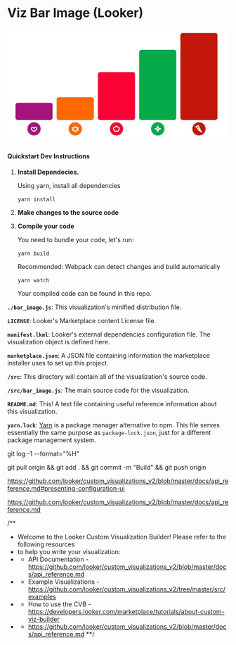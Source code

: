 # Viz Bar Image (Looker)


![](docs/graphic.jpg)


#### Quickstart Dev Instructions

1.  **Install Dependecies.**

    Using yarn, install all dependencies

    ```
    yarn install
    ```

2.  **Make changes to the source code**

3.  **Compile your code**

    You need to bundle your code, let's run:

    ```
    yarn build
    ```

    Recommended: Webpack can detect changes and build automatically

    ```
    yarn watch
    ```

    Your compiled code can be found in this repo.

**`./bar_image.js`**: This visualization's minified distribution file.

**`LICENSE`**: Looker's Marketplace content License file.

**`manifest.lkml`**: Looker's external dependencies configuration file. The visualization object is defined here.

**`marketplace.json`**: A JSON file containing information the marketplace installer uses to set up this project.

**`/src`**: This directory will contain all of the visualization's source code.

**`/src/bar_image.js`**: The main source code for the visualization.

**`README.md`**: This! A text file containing useful reference information about this visualization.

**`yarn.lock`**: [Yarn](https://yarnpkg.com/) is a package manager alternative to npm. This file serves essentially the same purpose as `package-lock.json`, just for a different package management system.


git log -1 --format="%H"

git pull origin && git add . && git commit -m "Build" && git push origin


https://github.com/looker/custom_visualizations_v2/blob/master/docs/api_reference.md#presenting-configuration-ui

https://github.com/looker/custom_visualizations_v2/blob/master/docs/api_reference.md



/**
 * Welcome to the Looker Custom Visualization Builder! Please refer to the following resources
 * to help you write your visualization:
 *  - API Documentation - https://github.com/looker/custom_visualizations_v2/blob/master/docs/api_reference.md
 *  - Example Visualizations - https://github.com/looker/custom_visualizations_v2/tree/master/src/examples
 *  - How to use the CVB - https://developers.looker.com/marketplace/tutorials/about-custom-viz-builder
 *  -  https://github.com/looker/custom_visualizations_v2/blob/master/docs/api_reference.md
 **/

